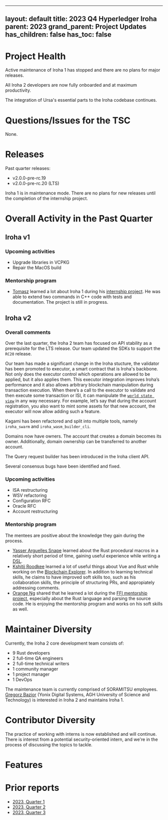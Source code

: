 
---
layout: default
title: 2023 Q4 Hyperledger Iroha
parent: 2023
grand_parent: Project Updates
has_children: false
has_toc: false
---

# Project Health

Active maintenance of Iroha 1 has stopped and there are no plans for major releases.

All Iroha 2 developers are now fully onboarded and at maximum productivity.

The integration of Ursa's essential parts to the Iroha codebase continues.

# Questions/Issues for the TSC

None.

# Releases

Past quarter releases:

* v2.0.0-pre-rc.19
* v2.0.0-pre-rc.20 (LTS)

Iroha 1 is in maintenance mode. There are no plans for new releases until the completion of the internship project.

# Overall Activity in the Past Quarter

## Iroha v1

### Upcoming activities

- Upgrade libraries in VCPKG
- Repair the MacOS build

### Mentorship program

* [Tomasz](https://github.com/dominious1) learned a lot about Iroha 1 during his [internship project](https://wiki.hyperledger.org/display/INTERN/Iroha+1%3A+extend+queries+with+optional+arguments). He was able to extend two commands in C++ code with tests and documentation. The project is still in progress.

## Iroha v2

### Overall comments

Over the last quarter, the Iroha 2 team has focused on API stability as a prerequisite for the LTS release. Our team updated the SDKs to support the `RC20` release.

Our team has made a significant change in the Iroha stucture, the validator has been promoted to executor, a smart contract that is Iroha's backbone.
Not only does the executor control which operations are allowed to be applied, but it also applies them.
This executor integration improves Iroha’s performance and it also allows arbitrary blockchain manipulation during transaction execution.
When there’s a call to the executor to validate and then execute some transaction or ISI,
it can manipulate the [`world state view`](https://hyperledger.github.io/iroha-2-docs/guide/glossary.html#world-state-view-wsv) in any way necessary.
For example, let’s say that during the account registration, you also want to mint some assets for that new account, the executor will now allow adding such a feature.

Kagami has been refactored and split into multiple tools, namely `iroha_swarm` and `iroha_wasm_builder_cli`.

Domains now have owners. The account that creates a domain becomes its owner. Additionally, domain ownership can be transferred to another account.

The Query request builder has been introduced in the Iroha client API.

Several consensus bugs have been identified and fixed.

### Upcoming activities

* ISA restructuring
* WSV refactoring
* Configuration RFC
* Oracle RFC
* Account restructuring

### Mentorship program

The mentees are positive about the knowledge they gain during the process.
* [Yasser Arguelles Snape](https://github.com/RealNeGate) learned about the Rust procedural macros in a relatively short period of time, gaining useful experience while writing a [DSL](https://wiki.hyperledger.org/display/INTERN/Iroha+2%3A+DSL).
* [Kshitij Roodkee](https://github.com/horizenight) learned a lot of useful things about Vue and Rust while working on the [Blockchain Explorer](https://wiki.hyperledger.org/display/INTERN/Iroha+2%3A+blockchain+explorer+update). In addition to learning technical skills, he claims to have improved soft skills too, such as his collaboration skills, the principle of structuring PRs, and appropiately addressing comments.
* [Orange Ng](https://github.com/orangeng) shared that he learned a lot during the [FFI mentorship project](https://wiki.hyperledger.org/display/INTERN/Project+Plan+-+Iroha+2%3A+FFI+client+library+bindings), especially about the Rust language and parsing the source code. He is enjoying the mentorship program and works on his soft skills as well.

# Maintainer Diversity

Currently, the Iroha 2 core development team consists of:

* 9 Rust developers
* 2 full-time QA engineers
* 2 full-time technical writers
* 1 community manager
* 1 project manager
* 1 DevOps

The maintenance team is currently comprised of SORAMITSU employees. [Gregorz Bazior](https://github.com/baziorek) (Yonix Digital Systems, AGH University of Science and Technology) is interested in Iroha 2 and maintains Iroha 1.

# Contributor Diversity

The practice of working with interns is now established and will continue.
There is interest from a potential security-oriented intern, and we're in the process of discussing the topics to tackle.

# Features

# Prior reports

* [2023, Quarter 1](https://toc.hyperledger.org/project-reports/2023/2023-Q1-Hyperledger-Iroha.html)
* [2023, Quarter 2](https://toc.hyperledger.org/project-reports/2023/2023-Q2-Hyperledger-Iroha.html)
* [2023, Quarter 3](https://toc.hyperledger.org/project-reports/2023/2023-Q3-Hyperledger-Iroha.html)
